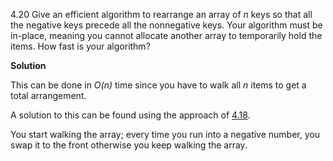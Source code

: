 4.20 Give an efficient algorithm to rearrange an array of *n* keys so that all the negative keys 
precede all the nonnegative keys. Your algorithm must be in-place, meaning you cannot allocate 
another array to temporarily hold the items. How fast is your algorithm?

**Solution** 

This can be done in *O(n)* time since you have to walk all *n* items to get a total arrangement.

A solution to this can be found using the approach of [4.18](https://github.com/abdulapopoola/TADMBook/blob/master/Chapter%204/4.18.md).

You start walking the array; every time you run into a negative number, you swap it to the front otherwise you keep walking the array.
